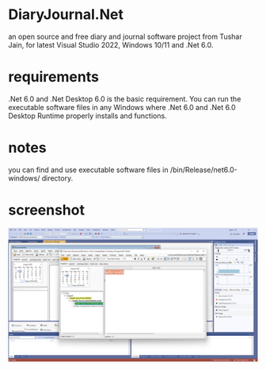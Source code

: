 # DiaryJournal.Net
 an open source and free diary and journal software project from Tushar Jain, for latest Visual Studio 2022, Windows 10/11 and .Net 6.0.

# requirements
.Net 6.0 and .Net Desktop 6.0 is the basic requirement. You can run the executable software files in any Windows where .Net 6.0 and .Net 6.0 Desktop Runtime properly installs and functions.

# notes
you can find and use executable software files in /bin/Release/net6.0-windows/ directory.

# screenshot
![Alt text](/screenshot1.png?raw=false "DiaryJournal.Net screenshot")
